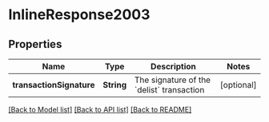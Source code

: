 # InlineResponse2003

## Properties
Name | Type | Description | Notes
------------ | ------------- | ------------- | -------------
**transactionSignature** | **String** | The signature of the &#x60;delist&#x60; transaction  | [optional] 

[[Back to Model list]](../README.md#documentation-for-models) [[Back to API list]](../README.md#documentation-for-api-endpoints) [[Back to README]](../README.md)


